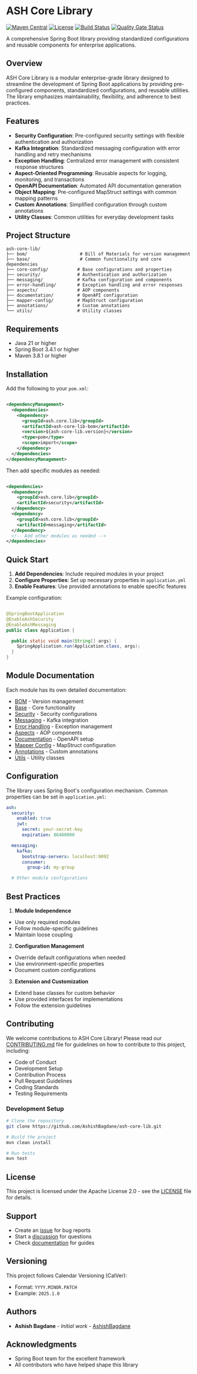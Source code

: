 # ASH Core Library

[![Maven Central](https://img.shields.io/maven-central/v/ash.core.lib/ash-core-lib.svg)](https://central.sonatype.com/artifact/ash.core.lib/ash-core-lib)
[![License](https://img.shields.io/badge/License-Apache%202.0-blue.svg)](https://www.apache.org/licenses/LICENSE-2.0)
[![Build Status](https://github.com/AshishBagdane/ash-core-lib/workflows/Build/badge.svg)](https://github.com/AshishBagdane/ash-core-lib/actions)
[![Quality Gate Status](https://sonarcloud.io/api/project_badges/measure?project=ash-core-lib&metric=alert_status)](https://sonarcloud.io/summary/new_code?id=ash-core-lib)

A comprehensive Spring Boot library providing standardized configurations and
reusable components for enterprise applications.

## Overview

ASH Core Library is a modular enterprise-grade library designed to streamline
the development of Spring Boot applications by providing pre-configured
components, standardized configurations, and reusable utilities. The library
emphasizes maintainability, flexibility, and adherence to best practices.

## Features

- **Security Configuration**: Pre-configured security settings with flexible
  authentication and authorization
- **Kafka Integration**: Standardized messaging configuration with error
  handling and retry mechanisms
- **Exception Handling**: Centralized error management with consistent response
  structures
- **Aspect-Oriented Programming**: Reusable aspects for logging, monitoring, and
  transactions
- **OpenAPI Documentation**: Automated API documentation generation
- **Object Mapping**: Pre-configured MapStruct settings with common mapping
  patterns
- **Custom Annotations**: Simplified configuration through custom annotations
- **Utility Classes**: Common utilities for everyday development tasks

## Project Structure

```
ash-core-lib/
├── bom/                    # Bill of Materials for version management
├── base/                   # Common functionality and core dependencies
├── core-config/           # Base configurations and properties
├── security/              # Authentication and authorization
├── messaging/             # Kafka configuration and components
├── error-handling/        # Exception handling and error responses
├── aspects/               # AOP components
├── documentation/         # OpenAPI configuration
├── mapper-config/         # MapStruct configuration
├── annotations/           # Custom annotations
└── utils/                 # Utility classes
```

## Requirements

- Java 21 or higher
- Spring Boot 3.4.1 or higher
- Maven 3.8.1 or higher

## Installation

Add the following to your `pom.xml`:

```xml

<dependencyManagement>
  <dependencies>
    <dependency>
      <groupId>ash.core.lib</groupId>
      <artifactId>ash-core-lib-bom</artifactId>
      <version>${ash-core-lib.version}</version>
      <type>pom</type>
      <scope>import</scope>
    </dependency>
  </dependencies>
</dependencyManagement>
```

Then add specific modules as needed:

```xml

<dependencies>
  <dependency>
    <groupId>ash.core.lib</groupId>
    <artifactId>security</artifactId>
  </dependency>
  <dependency>
    <groupId>ash.core.lib</groupId>
    <artifactId>messaging</artifactId>
  </dependency>
  <!-- Add other modules as needed -->
</dependencies>
```

## Quick Start

1. **Add Dependencies**: Include required modules in your project
2. **Configure Properties**: Set up necessary properties in `application.yml`
3. **Enable Features**: Use provided annotations to enable specific features

Example configuration:

```java

@SpringBootApplication
@EnableAshSecurity
@EnableAshMessaging
public class Application {

  public static void main(String[] args) {
    SpringApplication.run(Application.class, args);
  }
}
```

## Module Documentation

Each module has its own detailed documentation:

- [BOM](./bom/README.md) - Version management
- [Base](./base/README.md) - Core functionality
- [Security](./security/README.md) - Security configurations
- [Messaging](./messaging/README.md) - Kafka integration
- [Error Handling](./error-handling/README.md) - Exception management
- [Aspects](./aspects/README.md) - AOP components
- [Documentation](./documentation/README.md) - OpenAPI setup
- [Mapper Config](./mapper-config/README.md) - MapStruct configuration
- [Annotations](./annotations/README.md) - Custom annotations
- [Utils](./utils/README.md) - Utility classes

## Configuration

The library uses Spring Boot's configuration mechanism. Common properties can be
set in `application.yml`:

```yaml
ash:
  security:
    enabled: true
    jwt:
      secret: your-secret-key
      expiration: 86400000

  messaging:
    kafka:
      bootstrap-servers: localhost:9092
      consumer:
        group-id: my-group

  # Other module configurations
```

## Best Practices

1. **Module Independence**

- Use only required modules
- Follow module-specific guidelines
- Maintain loose coupling

2. **Configuration Management**

- Override default configurations when needed
- Use environment-specific properties
- Document custom configurations

3. **Extension and Customization**

- Extend base classes for custom behavior
- Use provided interfaces for implementations
- Follow the extension guidelines

## Contributing

We welcome contributions to ASH Core Library! Please read
our [CONTRIBUTING.md](CONTRIBUTING.md) file for guidelines on how to contribute
to this project, including:

- Code of Conduct
- Development Setup
- Contribution Process
- Pull Request Guidelines
- Coding Standards
- Testing Requirements

### Development Setup

```bash
# Clone the repository
git clone https://github.com/AshishBagdane/ash-core-lib.git

# Build the project
mvn clean install

# Run tests
mvn test
```

## License

This project is licensed under the Apache License 2.0 - see
the [LICENSE](LICENSE) file for details.

## Support

- Create an [issue](https://github.com/AshishBagdane/ash-core-lib/issues) for
  bug reports
- Start
  a [discussion](https://github.com/AshishBagdane/ash-core-lib/discussions) for
  questions
- Check [documentation](https://ashishbagdane.github.io/ash-core-lib) for guides

## Versioning

This project follows Calendar Versioning (CalVer):

- Format: `YYYY.MINOR.PATCH`
- Example: `2025.1.0`

## Authors

- **Ashish Bagdane** - *Initial
  work* - [AshishBagdane](https://github.com/AshishBagdane)

## Acknowledgments

- Spring Boot team for the excellent framework
- All contributors who have helped shape this library
